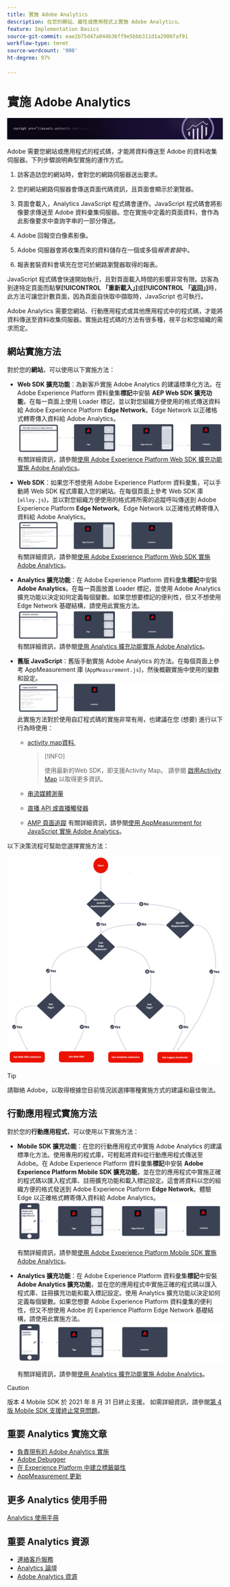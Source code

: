 ```yaml
---
title: 實施 Adobe Analytics
description: 在您的網站、屬性或應用程式上實施 Adobe Analytics。
feature: Implementation Basics
source-git-commit: eae2b75d47a044b36ff9e5bbb311d1a2906faf91
workflow-type: tm+mt
source-wordcount: '900'
ht-degree: 97%

---
```


# 實施 Adobe Analytics

![橫幅](../../assets/doc_banner_implement.png)

Adobe 需要您網站或應用程式的程式碼，才能將資料傳送至 Adobe 的資料收集伺服器。下列步驟說明典型實施的運作方式。

1. 訪客造訪您的網站時，會對您的網路伺服器送出要求。
2. 您的網站網路伺服器會傳送頁面代碼資訊，且頁面會顯示於瀏覽器。
3. 頁面會載入，Analytics JavaScript 程式碼會運作。JavaScript 程式碼會將影像要求傳送至 Adobe 資料彙集伺服器。您在實施中定義的頁面資料，會作為此影像要求中查詢字串的一部分傳送。

4. Adobe 回報空白像素影像。
5. Adobe 伺服器會將收集而來的資料儲存在一個或多個&#x200B;*報表套裝*&#x200B;中。
6. 報表套裝資料會填充在您可於網路瀏覽器取得的報表。

JavaScript 程式碼會快速開始執行，且對頁面載入時間的影響非常有限。訪客為到達特定頁面而點擊&#x200B;**[!UICONTROL 「重新載入」]**&#x200B;或&#x200B;**[!UICONTROL 「返回」]**&#x200B;時，此方法可讓您計數頁面，因為頁面自快取中擷取時，JavaScript 也可執行。

Adobe Analytics 需要您網站、行動應用程式或其他應用程式中的程式碼，才能將資料傳送至資料收集伺服器。實施此程式碼的方法有很多種，視平台和您組織的需求而定。

## 網站實施方法

對於您的&#x200B;**網站**，可以使用以下實施方法：

* **Web SDK 擴充功能**：為新客戶實施 Adobe Analytics 的建議標準化方法。在 Adobe Experience Platform 資料彙集&#x200B;**標記**&#x200B;中安裝 **AEP Web SDK 擴充功能**，在每一頁面上使用 Loader 標記，並以對您組織方便使用的格式傳送資料給 Adobe Experience Platform **Edge Network**。Edge Network 以正確格式轉寄傳入資料給 Adobe Analytics。
   ![Web SDK 擴充功能](./assets/websdk-extension-implementation.png)
有關詳細資訊，請參閱[使用 Adobe Experience Platform Web SDK 擴充功能實施 Adobe Analytics](./aep-edge/overview.md)。

* **Web SDK**：如果您不想使用 Adobe Experience Platform 資料彙集，可以手動將 Web SDK 程式庫載入您的網站。在每個頁面上參考 Web SDK 庫 (`alloy.js`)，並以對您組織方便使用的格式將所需的追蹤呼叫傳送到 Adobe Experience Platform **Edge Network**。Edge Network 以正確格式轉寄傳入資料給 Adobe Analytics。
   ![Web SDK](./assets/websdk-implementation.png)
有關詳細資訊，請參閱[使用 Adobe Experience Platform Web SDK 實施 Adobe Analytics](./aep-edge/overview.md)。


* **Analytics 擴充功能**：在 Adobe Experience Platform 資料彙集&#x200B;**標記**&#x200B;中安裝 **Adobe Analytics**。在每一頁面放置 Loader 標記，並使用 Adobe Analytics 擴充功能以決定如何定義每個變數。如果您想要標記的便利性，但又不想使用 Edge Network 基礎結構，請使用此實施方法。
   ![Adobe Analytics 擴充功能](./assets/analytics-extension-implementation.png)
有關詳細資訊，請參閱[使用 Analytics 擴充功能實施 Adobe Analytics](launch/overview.md)。

* **舊版 JavaScript**：舊版手動實施 Adobe Analytics 的方法。在每個頁面上參考 AppMeasurement 庫 (`AppMeasurement.js`)，然後概觀實施中使用的變數和設定。
   ![舊版 JavaScript](./assets/appmeasurement-implementation.png)
此實施方法對於使用自訂程式碼的實施非常有用，也建議在您 (想要) 進行以下行為時使用：

   * [activity map資料](../analyze/activity-map/activity-map.md),

      >[!INFO]
      >
      >使用最新的Web SDK，即支援Activity Map。 請參閱 [啟用Activity Map](/help/analyze/activity-map/activitymap-getting-started/activitymap-getting-started-admins/activitymap-enable.md) 以取得更多資訊。

   * [串流媒體測量](https://experienceleague.adobe.com/docs/media-analytics/using/media-overview.html?lang=zh-Hant)

   * [直播 API 或直播觸發器](https://github.com/AdobeDocs/analytics-1.4-apis/blob/master/docs/live-stream-api/getting_started.md)

   * [AMP 頁面追蹤](./other/amp.md)
   有關詳細資訊，請參閱[使用 AppMeasurement for JavaScript 實施 Adobe Analytics](js/overview.md)。

以下決策流程可幫助您選擇實施方法：

![決策樹](./assets/decision-tree.png)


>[!TIP]
>
>請聯絡 Adobe，以取得根據您目前情況該選擇哪種實施方式的建議和最佳做法。

## 行動應用程式實施方法

對於您的&#x200B;**行動應用程式**，可以使用以下實施方法：

* **Mobile SDK 擴充功能**：在您的行動應用程式中實施 Adobe Analytics 的建議標準化方法。使用專用的程式庫，可輕鬆將資料從行動應用程式傳送至 Adobe。在 Adobe Experience Platform 資料彙集&#x200B;**標記**&#x200B;中安裝 **Adobe Experience Platform Mobile SDK 擴充功能**，並在您的應用程式中實施正確的程式碼以匯入程式庫、註冊擴充功能和載入標記設定。這會將資料以您的組織方便的格式發送到 Adobe Experience Platform **Edge Network**。體驗 Edge 以正確格式轉寄傳入資料給 Adobe Analytics。
   ![Mobile SDK 擴充功能](./assets/mobilesdk-extension.png)

   有關詳細資訊，請參閱[使用 Adobe Experience Platform Mobile SDK 實施 Adobe Analytics](../implement/aep-edge/mobile-sdk/overview.md)。

* **Analytics 擴充功能**：在 Adobe Experience Platform 資料彙集&#x200B;**標記**&#x200B;中安裝 **Adobe Analytics 擴充功能**，並在您的應用程式中實施正確的程式碼以匯入程式庫、註冊擴充功能和載入標記設定。使用 Analytics 擴充功能以決定如何定義每個變數。如果您想要 Adobe Experience Platform 資料彙集的便利性，但又不想使用 Adobe 的 Experience Platform Edge Network 基礎結構，請使用此實施方法。
   ![Analytics 擴充功能](./assets/mobilesdk-analytics-extension.png)

   有關詳細資訊，請參閱[使用 Analytics 擴充功能實施 Adobe Analytics](../implement/aep-edge/mobile-sdk/overview.md)。


>[!CAUTION]
>
>版本 4 Mobile SDK 於 2021 年 8 月 31 日終止支援。 如需詳細資訊，請參閱[第 4 版 Mobile SDK 支援終止常見問題](https://developer.adobe.com/client-sdks/documentation/v4-end-of-life-faq/)。

## 重要 Analytics 實施文章

* [負責現有的 Adobe Analytics 實施](/help/implement/prepare/existing-implementation.md)
* [Adobe Debugger](validate/debugger.md)
* [在 Experience Platform 中建立標籤屬性](launch/create-analytics-property.md)
* [AppMeasurement 更新](appmeasurement-updates.md)

## 更多 Analytics 使用手冊

[Analytics 使用手冊](https://experienceleague.adobe.com/docs/analytics.html?lang=zh-Hant)

## 重要 Analytics 資源

* [連絡客戶服務](https://experienceleague.adobe.com/?support-solution=Analytics#support)
* [Analytics 論壇](https://experienceleaguecommunities.adobe.com/t5/adobe-analytics/ct-p/adobe-analytics-community)
* [Adobe Analytics 資源](https://experienceleaguecommunities.adobe.com/t5/adobe-analytics-discussions/adobe-analytics-resources/m-p/276666)
